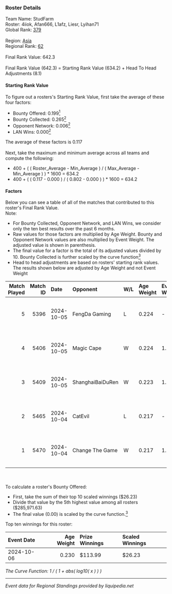 ### Roster Details<br />
Team Name: StudFarm<br />
Roster: 4iiok, Afan666, L1afz, Liesr, Lyihan71<br />
Global Rank: [379](../../standings_global_2025_02_28.md)<br />
<br />
Region: [Asia]( ../../standings_asia_2025_02_28.md)<br />
Regional Rank: [62]( ../../standings_asia_2025_02_28.md)<br />
<br />
Final Rank Value:  642.3<br />
<br />
Final Rank Value (642.3) = Starting Rank Value (634.2) + Head To Head Adjustments (8.1)<br />

#### Starting Rank Value<br />
To figure out a rosters's Starting Rank Value, first take the average of these four factors:<br />
- Bounty Offered: 0.199[<sup>1</sup>](#table2)
- Bounty Collected: 0.265[<sup>2</sup>](#table1)
- Opponent Network: 0.006[<sup>2</sup>](#table1)
- LAN Wins: 0.000[<sup>2</sup>](#table1)

The average of these factors is 0.117<br />
<br />
Next, take the maximum and minimum average across all teams and compute the following:<br />
- 400 + ( ( Roster_Average - Min_Average ) / ( Max_Average - Min_Average ) ) * 1600 = 634.2
- 400 + ( ( 0.117 - 0.000 ) / ( 0.802 - 0.000 ) ) * 1600 = 634.2


#### Factors<br />
Below you can see a table of all of the matches that contributed to this roster's Final Rank Value.<br />
Note:<br />

- For Bounty Collected, Opponent Network, and LAN Wins, we consider only the ten best results over the past 6 months.
- Raw values for those factors are multiplied by Age Weight. Bounty and Opponent Network values are also multiplied by Event Weight. The adjusted value is shown in parenthesis.
- The final value for a factor is the total of its adjusted values divided by 10. Bounty Collected is further scaled by the curve function[<sup>3</sup>](#curveFunction)
- Head to head adjustments are based on rosters' starting rank values. The results shown below are adjusted by Age Weight and not Event Weight
<span id="table1"></span><br />


| Match Played | Match ID | Date       | Opponent         | W/L | Age Weight | Event Weight | Bounty Collected | Opponent Network | LAN Wins  | H2H Adj. | Roster                                 |
| -: | -: | :- | :- | :- | :- | :- | :- | :- | :- | -: | :- |
|            5 |     5396 | 2024-10-05 | FengDa Gaming    | L   | 0.224      | -            | -                | -                | -         |    -1.43 | 4iiok, Afan666, L1afz, Liesr, Lyihan71 |
|            4 |     5406 | 2024-10-05 | Magic Cape       | W   | 0.224      | 1.000        | 0.005 (0.001)    | 0.155 (0.035)    | 0 (0.000) |     4.57 | 4iiok, Afan666, L1afz, Liesr, Lyihan71 |
|            3 |     5409 | 2024-10-05 | ShanghaiBaiDuRen | W   | 0.223      | 1.000        | 0.000 (0.000)    | 0.000 (0.000)    | 0 (0.000) |     2.12 | 4iiok, Afan666, L1afz, Liesr, Lyihan71 |
|            2 |     5465 | 2024-10-04 | CatEvil          | L   | 0.217      | -            | -                | -                | -         |    -2.63 | 4iiok, Afan666, L1afz, Liesr, Lyihan71 |
|            1 |     5470 | 2024-10-04 | Change The Game  | W   | 0.217      | 1.000        | 0.072 (0.016)    | 0.136 (0.029)    | 0 (0.000) |     5.45 | 4iiok, Afan666, L1afz, Liesr, Lyihan71 |

<br />
<span id="table2"></span><br />
To calculate a roster's Bounty Offered:<br />

- First, take the sum of their top 10 scaled winnings ($26.23)
- Divide that value by the 5th highest value among all rosters ($285,971.63)
- The final value (0.00) is scaled by the curve function.[<sup>3</sup>](#curveFunction)

Top ten winnings for this roster:<br />

| Event Date | Age Weight | Prize Winnings | Scaled Winnings |
| :- | -: | :- | :- |
| 2024-10-06 |      0.230 | $113.99        | $26.23          |


<span id="curveFunction"></span>_The Curve Function: 1 / ( 1 + abs( log10( x ) ) )_<br />

---
_Event data for Regional Standings provided by liquipedia.net_<br />
